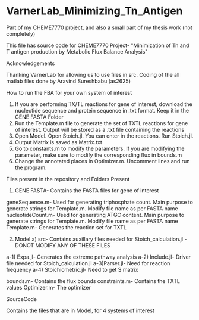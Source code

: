 # VarnerLab_Minimizing_Tn_Antigen
Part of my CHEME7770 project, and also a small part of my thesis work (not completely)

This file has source code for CHEME7770 Project- "Minimization of Tn and T antigen production by Metabolic Flux Balance Analysis"


Acknowledgements

Thanking VarnerLab for allowing us to use files in src. 
Coding of the all matlab files done by Aravind Sureshbabu (as2625)


How to run the FBA for your own system of interest

1) If you are performing TX/TL reactions for gene of interest, download the nucleotide sequence and protein sequence in .txt format. Keep it in the 
GENE FASTA Folder
2) Run the Template.m file to generate the set of TXTL reactions for gene of interest. Output will be stored as a .txt file containing the reactions
3) Open Model. Open Stoich.jl. You can enter in the reactions. Run Stoich.jl. 
4) Output Matrix is saved as Matrix.txt
5) Go to constants.m to modify the parameters. If you are modifying the parameter, make sure to modify the corresponding flux in bounds.m
6) Change the annotated places in Optimizer.m. Uncomment lines and run the program. 

Files present in the repository and Folders Present

1) GENE FASTA- Contains the FASTA files for gene of interest

geneSequence.m- Used for generating triphosphate count. Main purpose to generate strings for Template.m. Modify file name as per FASTA name
nucleotideCount.m- Used for generating ATGC content. Main purpose to generate strings for Template.m. Modify file name as per FASTA name
Template.m- Generates the reaction set for TXTL

2) Model
a) src- Contains auxillary files needed for Stoich_calculation.jl - DONOT MODIFY ANY OF THESE FILES

a-1) Expa.jl- Generates the extreme pathway analysis
a-2) Include.jl- Driver file needed for Stoich_calculation.jl
a-3)Parser.jl- Need for reaction frequency 
a-4) Stoichiometric.jl- Need to get S matrix


bounds.m- Contains the flux bounds
constraints.m- Contains the TXTL values 
Optimizer.m- The optimizer 

SourceCode

Contains the files that are in Model, for 4 systems of interest
